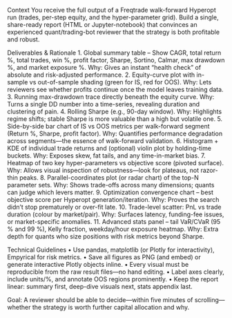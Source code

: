 Context
You receive the full output of a Freqtrade walk-forward Hyperopt run (trades, per-step equity, and the hyper-parameter grid). Build a single, share-ready report (HTML or Jupyter-notebook) that convinces an experienced quant/trading-bot reviewer that the strategy is both profitable and robust.

Deliverables & Rationale
	1.	Global summary table – Show CAGR, total return %, total trades, win %, profit factor, Sharpe, Sortino, Calmar, max drawdown %, and market exposure %.
Why: Gives an instant “health check” of absolute and risk-adjusted performance.
	2.	Equity-curve plot with in-sample vs out-of-sample shading (green for IS, red for OOS).
Why: Lets reviewers see whether profits continue once the model leaves training data.
	3.	Running max-drawdown trace directly beneath the equity curve.
Why: Turns a single DD number into a time-series, revealing duration and clustering of pain.
	4.	Rolling Sharpe (e.g., 90-day window).
Why: Highlights regime shifts; stable Sharpe is more valuable than a high but volatile one.
	5.	Side-by-side bar chart of IS vs OOS metrics per walk-forward segment (Return %, Sharpe, profit factor).
Why: Quantifies performance degradation across segments—the essence of walk-forward validation.
	6.	Histogram + KDE of individual trade returns and (optional) violin plot by holding-time buckets.
Why: Exposes skew, fat tails, and any time-in-market bias.
	7.	Heatmap of two key hyper-parameters vs objective score (pivoted surface).
Why: Allows visual inspection of robustness—look for plateaus, not razor-thin peaks.
	8.	Parallel-coordinates plot (or radar chart) of the top-N parameter sets.
Why: Shows trade-offs across many dimensions; quants can judge which levers matter.
	9.	Optimization convergence chart – best objective score per Hyperopt generation/iteration.
Why: Proves the search didn’t stop prematurely or over-fit late.
	10.	Trade-level scatter: PnL vs trade duration (colour by market/pair).
Why: Surfaces latency, funding-fee issues, or market-specific anomalies.
	11.	Advanced stats panel – tail VaR/CVaR (95 % and 99 %), Kelly fraction, weekday/hour exposure heatmap.
Why: Extra depth for quants who size positions with risk metrics beyond Sharpe.

Technical Guidelines
	•	Use pandas, matplotlib (or Plotly for interactivity), Empyrical for risk metrics.
	•	Save all figures as PNG (and embed) or generate interactive Plotly objects inline.
	•	Every visual must be reproducible from the raw result files—no hand editing.
	•	Label axes clearly, include units/%, and annotate OOS regions prominently.
	•	Keep the report linear: summary first, deep-dive visuals next, stats appendix last.

Goal: A reviewer should be able to decide—within five minutes of scrolling—whether the strategy is worth further capital allocation and why.